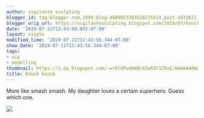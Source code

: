```yaml
---
author: vigilante sculpting
blogger_id: tag:blogger.com,1999:blog-4609023303516215514.post-3472611718620668518
blogger_orig_url: https://vigilantesculpting.blogspot.com/2019/07/knock-knock.html
date: '2019-07-11T12:43:00.002-07:00'
layout: single
modified_time: '2019-07-11T12:43:56.344-07:00'
show_date: '2019-07-11T12:43:56.344-07:00'
tags:
- wip
- modelling
thumbnail: https://1.bp.blogspot.com/-wr0lOPwdbWQ/XSeRZF1CDaI/AAAAAAAAAZk/67IPyma-p5Mg4qJjNi4glU81IpKVsw-ZACLcBGAs/s320-c/IMG_6532.JPG
title: Knock knock
---
```

More like smash smash. My daughter loves a certain superhero. Guess
which one.  
  

![](https://1.bp.blogspot.com/-wr0lOPwdbWQ/XSeRZF1CDaI/AAAAAAAAAZk/67IPyma-p5Mg4qJjNi4glU81IpKVsw-ZACLcBGAs/s1600/IMG_6532.JPG)

  
